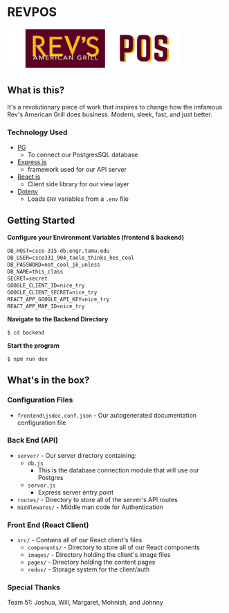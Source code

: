 # REVPOS

![alt text](https://github.com/CSCE315-F22-Taele/Team51_Project3/blob/main/frontend/src/images/banner.png)

## What is this?
It's a revolutionary piece of work that inspires to change how the imfamous Rev's American Grill does business. Modern, sleek, fast, and just better.

### Technology Used
- [PG](https://github.com/brianc/node-postgres)
  * To connect our PostgresSQL database
- [Express.js](https://expressjs.com/)
  * framework used for our API server
- [React.js](https://facebook.github.io/react/)
  * Client side library for our view layer
- [Dotenv](https://github.com/motdotla/dotenv)
  * Loads `ENV` variables from a `.env` file

## Getting Started
**Configure your Environment Variables (frontend & backend)**
```
DB_HOST=csce-315-db.engr.tamu.edu
DB_USER=csce331_904_taele_thinks_hes_cool
DB_PASSWORD=not_cool_jk_unless
DB_NAME=this_class
SECRET=secret
GOOGLE_CLIENT_ID=nice_try
GOOGLE_CLIENT_SECRET=nice_try
REACT_APP_GOOGLE_API_KEY=nice_try
REACT_APP_MAP_ID=nice_try
```

**Navigate to the Backend Directory**
```
$ cd backend
```

**Start the program**
```
$ npm run dev
```

## What's in the box?

### Configuration Files
  - `frontend\jsdoc.conf.json` - Our autogenerated documentation configuration file

### Back End (API)
  - `server/` - Our server directory containing:
      * `db.js`
        - This is the database connection module that will use our Postgres
      * `server.js`
        - Express server entry point
  - `routes/` - Directory to store all of the server's API routes
  - `middlewares/` - Middle man code for Authentication

### Front End (React Client)
  - `src/` - Contains all of our React client's files
    * `components/` - Directory to store all of our React components
    * `images/` - Directory holding the client's image files
    * `pages/` - Directory holding the content pages
    * `redux/` - Storage system for the client/auth

### Special Thanks
Team 51: Joshua, Will, Margaret, Mohnish, and Johnny
